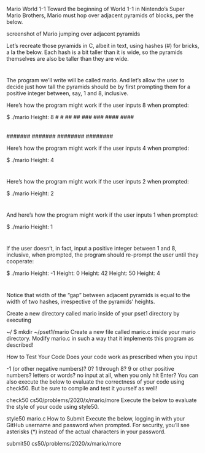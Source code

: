 Mario
World 1-1
Toward the beginning of World 1-1 in Nintendo’s Super Mario Brothers, Mario must hop over adjacent pyramids of blocks, per the below.

screenshot of Mario jumping over adjacent pyramids

Let’s recreate those pyramids in C, albeit in text, using hashes (#) for bricks, a la the below. Each hash is a bit taller than it is wide, so the pyramids themselves are also be taller than they are wide.

   #  #
  ##  ##
 ###  ###
####  ####
The program we’ll write will be called mario. And let’s allow the user to decide just how tall the pyramids should be by first prompting them for a positive integer between, say, 1 and 8, inclusive.

Here’s how the program might work if the user inputs 8 when prompted:

$ ./mario
Height: 8
       #  #
      ##  ##
     ###  ###
    ####  ####
   #####  #####
  ######  ######
 #######  #######
########  ########

Here’s how the program might work if the user inputs 4 when prompted:

$ ./mario
Height: 4
   #  #
  ##  ##
 ###  ###
####  ####
Here’s how the program might work if the user inputs 2 when prompted:

$ ./mario
Height: 2
 #  #
##  ##
And here’s how the program might work if the user inputs 1 when prompted:

$ ./mario
Height: 1
#  #
If the user doesn’t, in fact, input a positive integer between 1 and 8, inclusive, when prompted, the program should re-prompt the user until they cooperate:

$ ./mario
Height: -1
Height: 0
Height: 42
Height: 50
Height: 4
   #  #
  ##  ##
 ###  ###
####  ####
Notice that width of the “gap” between adjacent pyramids is equal to the width of two hashes, irrespective of the pyramids’ heights.

Create a new directory called mario inside of your pset1 directory by executing

~/ $ mkdir ~/pset1/mario
Create a new file called mario.c inside your mario directory. Modify mario.c in such a way that it implements this program as described!


How to Test Your Code
Does your code work as prescribed when you input

-1 (or other negative numbers)?
0?
1 through 8?
9 or other positive numbers?
letters or words?
no input at all, when you only hit Enter?
You can also execute the below to evaluate the correctness of your code using check50. But be sure to compile and test it yourself as well!

check50 cs50/problems/2020/x/mario/more
Execute the below to evaluate the style of your code using style50.

style50 mario.c
How to Submit
Execute the below, logging in with your GitHub username and password when prompted. For security, you’ll see asterisks (*) instead of the actual characters in your password.

submit50 cs50/problems/2020/x/mario/more